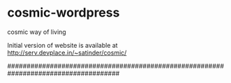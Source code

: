 cosmic-wordpress
================

cosmic way of living


Initial version of website is available at http://serv.devplace.in/~satinder/cosmic/

#####################################################################################
